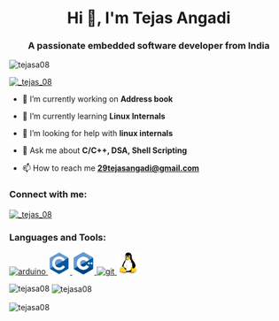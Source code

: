 <h1 align="center">Hi 👋, I'm Tejas Angadi</h1>
<h3 align="center">A passionate embedded software developer from India</h3>

<p align="left"> <img src="https://komarev.com/ghpvc/?username=tejasa08&label=Profile%20views&color=0e75b6&style=flat" alt="tejasa08" /> </p>

<p align="left"> <a href="https://twitter.com/_tejas_08" target="blank"><img src="https://img.shields.io/twitter/follow/_tejas_08?logo=twitter&style=for-the-badge" alt="_tejas_08" /></a> </p>

- 🔭 I’m currently working on **Address book**

- 🌱 I’m currently learning **Linux Internals**

- 🤝 I’m looking for help with **linux internals**

- 💬 Ask me about **C/C++, DSA, Shell Scripting**

- 📫 How to reach me **29tejasangadi@gmail.com**

<h3 align="left">Connect with me:</h3>
<p align="left">
<a href="https://twitter.com/_tejas_08" target="blank"><img align="center" src="https://raw.githubusercontent.com/rahuldkjain/github-profile-readme-generator/master/src/images/icons/Social/twitter.svg" alt="_tejas_08" height="30" width="40" /></a>
</p>

<h3 align="left">Languages and Tools:</h3>
<p align="left"> <a href="https://www.arduino.cc/" target="_blank" rel="noreferrer"> <img src="https://cdn.worldvectorlogo.com/logos/arduino-1.svg" alt="arduino" width="40" height="40"/> </a> <a href="https://www.cprogramming.com/" target="_blank" rel="noreferrer"> <img src="https://raw.githubusercontent.com/devicons/devicon/master/icons/c/c-original.svg" alt="c" width="40" height="40"/> </a> <a href="https://www.w3schools.com/cpp/" target="_blank" rel="noreferrer"> <img src="https://raw.githubusercontent.com/devicons/devicon/master/icons/cplusplus/cplusplus-original.svg" alt="cplusplus" width="40" height="40"/> </a> <a href="https://git-scm.com/" target="_blank" rel="noreferrer"> <img src="https://www.vectorlogo.zone/logos/git-scm/git-scm-icon.svg" alt="git" width="40" height="40"/> </a> <a href="https://www.linux.org/" target="_blank" rel="noreferrer"> <img src="https://raw.githubusercontent.com/devicons/devicon/master/icons/linux/linux-original.svg" alt="linux" width="40" height="40"/> </a> </p>

<p><img align="left" src="https://github-readme-stats.vercel.app/api/top-langs?username=tejasa08&show_icons=true&locale=en&layout=compact" alt="tejasa08" /></p>

<p>&nbsp;<img align="center" src="https://github-readme-stats.vercel.app/api?username=tejasa08&show_icons=true&locale=en" alt="tejasa08" /></p>

<p><img align="center" src="https://github-readme-streak-stats.herokuapp.com/?user=tejasa08&" alt="tejasa08" /></p>

